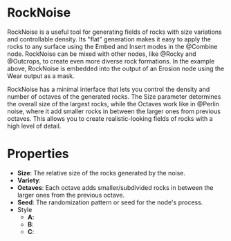 # RockNoise



RockNoise is a useful tool for generating fields of rocks with size variations and controllable density. Its "flat" generation makes it easy to apply the rocks to any surface using the Embed and Insert modes in the @Combine node. RockNoise can be mixed with other nodes, like @Rocky and @Outcrops, to create even more diverse rock formations. In the example above, RockNoise is embedded into the output of an Erosion node using the Wear output as a mask.

RockNoise has a minimal interface that lets you control the density and number of octaves of the generated rocks. The Size parameter determines the overall size of the largest rocks, while the Octaves work like in @Perlin noise, where it add smaller rocks in between the larger ones from previous octaves. This allows you to create realistic-looking fields of rocks with a high level of detail.



# Properties

- **Size**: The relative size of the rocks generated by the noise.
- **Variety**: 
- **Octaves**: Each octave adds smaller/subdivided rocks in between the larger ones from the previous octave. 
- **Seed**: The randomization pattern or seed for the node's process.
- Style
  - **A**: <desc>
  - **B**: <desc>
  - **C**: <desc>



